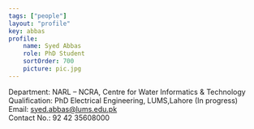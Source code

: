 ```yaml
---
tags: ["people"]
layout: "profile"
key: abbas
profile:
    name: Syed Abbas
    role: PhD Student
    sortOrder: 700
    picture: pic.jpg
---
```


Department: NARL – NCRA, Centre for Water Informatics & Technology  
Qualification: PhD Electrical Engineering, LUMS,Lahore (In progress)  
Email: syed.abbas@lums.edu.pk  
Contact No.: 92 42 35608000  